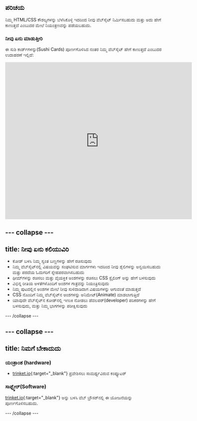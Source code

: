## ಪರಿಚಯ

ನಿಮ್ಮ HTML/CSS ಕೌಶಲ್ಯಗಳನ್ನು ಬೆಳೆಸಿಕೊಳ್ಳಿ ಇದರಿಂದ ನೀವು ವೆಬ್‌ಸೈಟ್ ನಿರ್ಮಿಸಬಹುದು ಮತ್ತು ಅದು ಹೇಗೆ ಕಾಣುತ್ತದೆ ಎಂಬುದರ ಮೇಲೆ ನಿಯಂತ್ರಣವನ್ನು ಪಡೆಯಬಹುದು.

### ನೀವು ಏನು ಮಾಡುತ್ತೀರಿ

ಈ ಸುಶಿ ಕಾರ್ಡ್‌ಗಳನ್ನು(Sushi Cards) ಪೂರ್ಣಗೊಳಿಸಿದ ನಂತರ ನಿಮ್ಮ ವೆಬ್‌ಸೈಟ್ ಹೇಗೆ ಕಾಣುತ್ತದೆ ಎಂಬುದರ ಉದಾಹರಣೆ ಇಲ್ಲಿದೆ:

<div class="trinket">
  <iframe src="https://trinket.io/embed/html/0e7f7e6713?outputOnly=true&start=result" width="600" height="505" frameborder="0" marginwidth="0" marginheight="0" allowfullscreen>
  </iframe>
</div>

## \--- collapse \---

## title: ನೀವು ಏನು ಕಲಿಯುವಿರಿ

+ ಕೋಡ್ ಬಳಸಿ ನಿಮ್ಮ ಸ್ವಂತ ಬಣ್ಣಗಳನ್ನು ಹೇಗೆ ರಚಿಸುವುದು
+ ನಿಮ್ಮ ವೆಬ್‌ಸೈಟ್‌ನಲ್ಲಿ ವಿಷಯವನ್ನು ಸಂಘಟಿಸುವ ಮಾರ್ಗಗಳು ಇದರಿಂದ ನೀವು ಶೈಲಿಗಳನ್ನು ಅನ್ವಯಿಸಬಹುದು ಮತ್ತು ಪರದೆಯ ಓದುಗರಿಗೆ ಸ್ನೇಹಪರವಾಗಿಸಬಹುದು
+ ಥೀಮ್‌ಗಳನ್ನು ರಚಿಸಲು ಮತ್ತು ವೈಯಕ್ತಿಕ ಅಂಶಗಳನ್ನು ರಚಿಸಲು CSS ಸ್ಟೈಲಿಂಗ್ ಅನ್ನು ಹೇಗೆ ಬಳಸುವುದು
+ ವಿಭಿನ್ನ ರೀತಿಯ ಅಳತೆಗಳೊಂದಿಗೆ ಅಂಶಗಳ ಗಾತ್ರವನ್ನು ನಿಯಂತ್ರಿಸುವುದು
+ ನಿಮ್ಮ ಪುಟದಲ್ಲಿನ ಅಂಶಗಳ ಮೇಲೆ ನೀವು ಸುಳಿದಾಡಿದಾಗ ವಿಷಯಗಳನ್ನು ಆಗುವಂತೆ ಮಾಡುತ್ತದೆ
+ CSS ನೊಂದಿಗೆ ನಿಮ್ಮ ವೆಬ್‌ಸೈಟ್‌ನ ಅಂಶಗಳನ್ನು ಅನಿಮೇಟ್(Animate) ಮಾಡಲಾಗುತ್ತಿದೆ
+ ಯಾವುದೇ ವೆಬ್‌ಸೈಟ್‌ನ ಕೋಡ್‌ನಲ್ಲಿ ಇಣುಕಿ ನೋಡಲು ಡೆವಲಪರ್(developer) ಪರಿಕರಗಳನ್ನು ಹೇಗೆ ಬಳಸುವುದು, ಮತ್ತು ನಿಮ್ಮ ಭಾಗಗಳನ್ನು ಪರೀಕ್ಷಿಸುವುದು

\--- /collapse \---

## \--- collapse \---

## title: ನಿಮಗೆ ಬೇಕಾದುದು

### ಯಂತ್ರಾಂಶ (hardware)

+ [trinket.io](https://trinket.io){:target="_blank"} ಪ್ರವೇಶಿಸಲು ಸಾಮರ್ಥ್ಯವಿರುವ ಕಂಪ್ಯೂಟರ್

### ಸಾಫ್ಟ್ವೇರ್(Software)

[ trinket.io](https://trinket.io){:target="_blank"} ಅನ್ನು ಬಳಸಿ ವೆಬ್ ಬ್ರೌಸರ್‌ನಲ್ಲಿ ಈ ಯೋಜನೆಯನ್ನು ಪೂರ್ಣಗೊಳಿಸಬಹುದು.

\--- /collapse \---